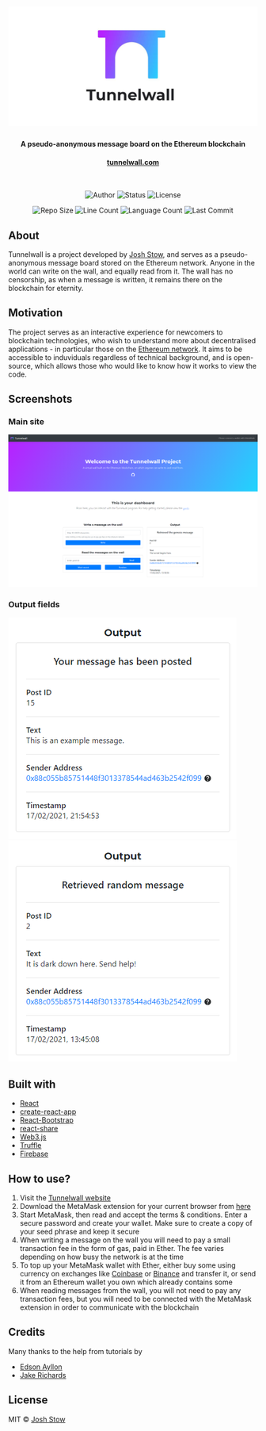 # ![Tunnelwall](images/banner.jpg)
<h4 align="center">A pseudo-anonymous message board on the Ethereum blockchain</h4>
<h4 align="center"><a href="https://tunnelwall.com" target="_blank">tunnelwall.com</a></h4>
<br/>

<p align="center">
	<img alt="Author" src="https://img.shields.io/badge/author-Josh%20Stow-blueviolet"/>
	<img alt="Status" src="https://img.shields.io/website?down_message=offline&up_message=online&url=https%3A%2F%2Ftunnelwall.com"/>
	<img alt="License" src="https://img.shields.io/github/license/jshstw/tunnelwall?color=informational"/>
</p>

<p align="center">
	<img alt="Repo Size" src="https://img.shields.io/github/repo-size/jshstw/tunnelwall?color=orange"/>
	<img alt="Line Count" src="https://img.shields.io/tokei/lines/github/jshstw/tunnelwall?color=orange"/>
	<img alt="Language Count" src="https://img.shields.io/github/languages/count/jshstw/tunnelwall?color=yellow"/>
	<img alt="Last Commit" src="https://img.shields.io/github/last-commit/jshstw/tunnelwall"/>
</p>

## About
Tunnelwall is a project developed by [Josh Stow](https://jstow.com), and serves as a pseudo-anonymous message board stored on the Ethereum network. Anyone in the world can write on the wall, and equally read from it. The wall has no censorship, as when a message is written, it remains there on the blockchain for eternity.

## Motivation
The project serves as an interactive experience for newcomers to blockchain technologies, who wish to understand more about decentralised applications - in particular those on the [Ethereum network](https://ethereum.org/en/). It aims to be accessible to induviduals regardless of technical background, and is open-source, which allows those who would like to know how it works to view the code.

## Screenshots
### Main site
![Site Screenshot](images/screencap-site.png)
### Output fields
![Posted Output Screenshot](images/screencap-posted.png) ![Random Output Screenshot](images/screencap-random.png)
## Built with
- [React](https://reactjs.org/)
- [create-react-app](https://github.com/facebook/create-react-app)
- [React-Bootstrap](https://react-bootstrap.github.io/)
- [react-share](https://github.com/nygardk/react-share)
- [Web3.js](https://github.com/ChainSafe/web3.js/)
- [Truffle](https://www.trufflesuite.com/)
- [Firebase](https://firebase.google.com/)

## How to use?
1. Visit the [Tunnelwall website](https://tunnelwall.com)
2. Download the MetaMask extension for your current browser from [here](https://metamask.io/download.html)
3. Start MetaMask, then read and accept the terms & conditions. Enter a secure password and create your wallet. Make sure to create a copy of your seed phrase and keep it secure
4. When writing a message on the wall you will need to pay a small transaction fee in the form of gas, paid in Ether. The fee varies depending on how busy the network is at the time
5. To top up your MetaMask wallet with Ether, either buy some using currency on exchanges like [Coinbase](https://www.coinbase.com/) or [Binance](https://www.binance.com/en) and transfer it, or send it from an Ethereum wallet you own which already contains some
6. When reading messages from the wall, you will not need to pay any transaction fees, but you will need to be connected with the MetaMask extension in order to communicate with the blockchain

## Credits
Many thanks to the help from tutorials by
- [Edson Ayllon](https://medium.com/fullstacked/connect-react-to-ethereum-b117986d56c1)
- [Jake Richards](https://medium.com/swlh/how-to-deploy-a-react-app-with-firebase-hosting-98063c5bf425)

## License
MIT © [Josh Stow](https://jstow.com)